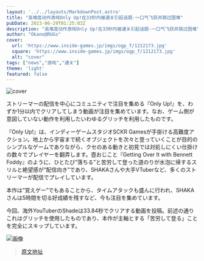 ```yaml
---
layout: '../../layouts/MarkdownPost.astro'
title: "高难度动作游戏Only Up!在33秒内被通关引起话题-一口气飞跃并跳过困难"
pubDate: 2023-06-29T01:25:03Z
description: "高难度动作游戏Only Up!在33秒内被通关引起话题-一口气飞跃并跳过困难"
author: "Okano@RUGs"
cover:
  url: 'https://www.inside-games.jp/imgs/ogp_f/1212173.jpg'
  square: 'https://www.inside-games.jp/imgs/ogp_f/1212173.jpg'
  alt: "cover"
tags: ["news","游戏","通关"]
theme: 'light'
featured: false
---
```


![cover](https://www.inside-games.jp/imgs/ogp_f/1212173.jpg)

ストリーマーの配信を中心にコミュニティで注目を集める『Only Up!』を、わずか1分以内でクリアしてしまう動画が注目を集めています。なお、ゲーム側が意図していない動作を利用したいわゆるグリッチを利用したものです。

『Only Up!』は、インディーゲームスタジオSCKR Gamesが手掛ける高難度アクション。地上から宇宙まで続くオブジェクトを次々と登っていくことが目的のシンプルなゲームでありながら、クセのある動きと初見では対処しにくい仕掛けの数々でプレイヤーを翻弄します。壺おじこと『Getting Over It with Bennett Foddy』のように、ひとたび“落ちる”と苦労して登った道のりが水泡に帰するスリルと絶望感が“配信向き”であり、SHAKAさんや大手VTuberなど、多くのストリーマーが配信でプレイしています。

本作は“覚えゲー”でもあることから、タイムアタックも盛んに行われ、SHAKAさんは5時間を切る好成績を残すなど、今も注目を集めています。

今回、海外YouTuberのShadeは33.84秒でクリアする動画を投稿。前述の通りこれはグリッチを使用したものであり、本作が主軸とする「苦労して登る」ことを完全にスキップしています。

![画像](https://www.inside-games.jp/imgs/zoom/1212175.jpg)

>[原文地址](https://www.inside-games.jp/article/2023/06/29/146879.html)  